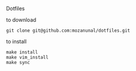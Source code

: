 Dotfiles


to download
```
git clone git@github.com:mozanunal/dotfiles.git
```

to install
```
make install
make vim_install
make sync
```